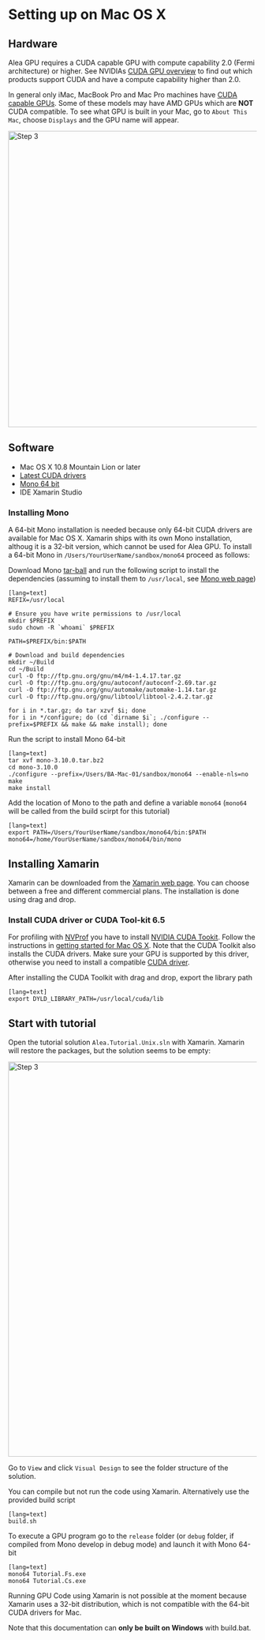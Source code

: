 # Setting up on Mac OS X

## Hardware

Alea GPU requires a CUDA capable GPU with compute capability 2.0 (Fermi architecture) or higher. See NVIDIAs [CUDA GPU overview](https://developer.nvidia.com/cuda-gpus) to find out which products support CUDA and have a compute capability higher than 2.0.

In general only iMac, MacBook Pro and Mac Pro machines have [CUDA capable GPUs](https://developer.nvidia.com/cuda-gpus). Some of these models may have AMD GPUs which are **NOT** CUDA compatible. To see what GPU is built in your Mac, go to `About This Mac`, choose `Displays` and the GPU name will appear.

<img src="../content/images/MacSetUp/BuildInGPU.png" width="600" alt="Step 3">

## Software

  - Mac OS X 10.8 Mountain Lion or later
  - [Latest CUDA drivers](https://developer.nvidia.com/cuda-downloads)
  - [Mono 64 bit](http://www.mono-project.com)
  - IDE Xamarin Studio  
	
### Installing Mono

A 64-bit Mono installation is needed because only 64-bit CUDA drivers are available for Mac OS X. Xamarin ships with its own Mono installation, althoug it is a 32-bit version, which cannot be used for Alea GPU. To install a 64-bit Mono in `/Users/YourUserName/sandbox/mono64` proceed as follows:

Download Mono [tar-ball](http://download.mono-project.com/sources/mono/) and run the following script to 
install the dependencies (assuming to install them to `/usr/local`, see [Mono web page](http://www.mono-project.com/Compiling_Mono_on_OSX/)) 

	[lang=text]
	REFIX=/usr/local

	# Ensure you have write permissions to /usr/local
	mkdir $PREFIX
	sudo chown -R `whoami` $PREFIX

	PATH=$PREFIX/bin:$PATH

	# Download and build dependencies
	mkdir ~/Build
	cd ~/Build
	curl -O ftp://ftp.gnu.org/gnu/m4/m4-1.4.17.tar.gz
	curl -O ftp://ftp.gnu.org/gnu/autoconf/autoconf-2.69.tar.gz
	curl -O ftp://ftp.gnu.org/gnu/automake/automake-1.14.tar.gz
	curl -O ftp://ftp.gnu.org/gnu/libtool/libtool-2.4.2.tar.gz

	for i in *.tar.gz; do tar xzvf $i; done
	for i in */configure; do (cd `dirname $i`; ./configure --prefix=$PREFIX && make && make install); done

Run the script to install Mono 64-bit 

	[lang=text]
	tar xvf mono-3.10.0.tar.bz2
	cd mono-3.10.0
	./configure --prefix=/Users/BA-Mac-01/sandbox/mono64 --enable-nls=no
	make
	make install

Add the location of Mono to the path and define a variable `mono64` (`mono64` will be called from the build scirpt for this tutorial)

	[lang=text]
    export PATH=/Users/YourUserName/sandbox/mono64/bin:$PATH
    mono64=/home/YourUserName/sandbox/mono64/bin/mono


## Installing Xamarin

Xamarin can be downloaded from the [Xamarin web page](https://store.xamarin.com). You can choose between a free and different commercial plans. The installation is done using drag and drop.

### Install CUDA driver or CUDA Tool-kit 6.5

For profiling with [NVProf](http://docs.nvidia.com/cuda/profiler-users-guide/) you have to install [NVIDIA CUDA Tookit](https://developer.nvidia.com/cuda-toolkit). Follow the instructions in [getting started for Mac OS X](http://docs.nvidia.com/cuda/cuda-getting-started-guide-for-mac-os-x/index.html). Note that the CUDA Toolkit also installs the CUDA drivers. Make sure your GPU is supported by this driver, otherwise you need to install a compatible [CUDA driver](http://www.nvidia.com/Download/index.aspx?lang=en-us). 

After installing the CUDA Toolkit with drag and drop, export the library path

	[lang=text]
	export DYLD_LIBRARY_PATH=/usr/local/cuda/lib

## Start with tutorial

Open the tutorial solution `Alea.Tutorial.Unix.sln` with Xamarin. Xamarin will restore the packages, but the solution seems to be empty:

<img src="../content/images/MacSetUp/seeminglyEmptyProject.png" width="800" alt="Step 3">

Go to `View` and click `Visual Design` to see the folder structure of the solution.

You can compile but not run the code using Xamarin. Alternatively use the provided build script

	[lang=text]
	build.sh
	
To execute a GPU program go to the `release` folder (or `debug` folder, if compiled from Mono develop in debug mode) and launch it with Mono 64-bit

	[lang=text]
    mono64 Tutorial.Fs.exe
    mono64 Tutorial.Cs.exe

Running GPU Code using Xamarin is not possible at the moment because Xamarin uses a 32-bit distribution, which is not compatible with the 64-bit CUDA drivers for Mac.

Note that this documentation can **only be built on Windows** with build.bat.